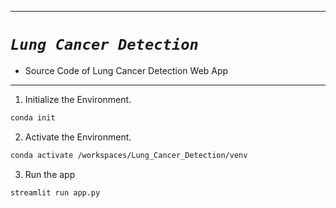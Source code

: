 
----

# ***`Lung Cancer Detection`***

- Source Code of Lung Cancer Detection Web App

----

1. Initialize the Environment.

```bash
conda init
```

2. Activate the Environment.

```bash
conda activate /workspaces/Lung_Cancer_Detection/venv 
```

3. Run the app

```bash
streamlit run app.py
```